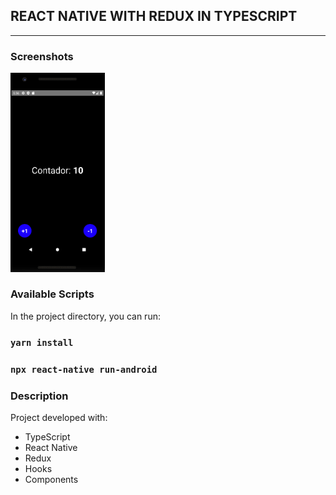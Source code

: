 ## REACT NATIVE WITH REDUX IN TYPESCRIPT
<hr />

### Screenshots

<img src="/screenshots/AppCounter.png" width="30%" /> 

### Available Scripts

In the project directory, you can run:

### `yarn install`

### `npx react-native run-android`

### Description
Project developed with:

* TypeScript
* React Native
* Redux
* Hooks
* Components
